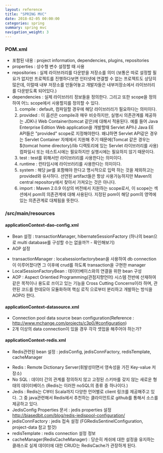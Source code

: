 ```yaml
---
layout: reference
title: "SPRING MVC"
date: 2018-02-05 00:00:00
categories: spring
summary: spring mvc
navigation_weight: 3
---
```


### POM.xml

- 포함된 내용 : project information, dependencies, plugins, repositories
- properties : 상수형 변수 설정할 때 사용
- repositories : 실제 라이브러리를 다운받을 저장소를 의미 (보통은 따로 설정할 필요가 없지만 프로젝트를 진행하다보면 인터넷에 연결할 수 없는 프로젝트도 상당히 많은데, 이럴때 내부 저장소를 만들어놓고 개발자들은 내부저장소에서 라이브러리를 다운받도록 되어있다.)
- dependencies : 실제 라이브러리 정보들을 정의한다.
  그리고 또한 scope을 정의하여 어느 scope에서 사용할지를 정의할 수 있다.
  1. compile : default, 컴파일할 경우에 해당 라이브러리가 필요하다는 의미이다.
  2. provided : 이 옵션은 compile과 매우 비슷하지만, 실행시 의존관계를 제공하는 JDK나 Web Container(tomcat 같은)에 대해서 적용된다. 예를 들어 Java Enterprise Edition Web application을 개발할때 Servlet API나 Java EE API들은 "provided" scope로 지정해야한다. 왜냐하면 Servlet API같은 경우는 Servlet Container 자체에서 지원해 주기 때문에(Tomcat 같은 경우는 \${tomcat home directory}/lib 디렉토리에 있는 Servlet 라이브러리를 사용) 컴파일시 또는 테스트시에는 필요하지만 실행시에는 필요하지 않기 때문이다.
  3. test : test를 위해서만 라이브러리를 사용한다는 의미이다.
  4. runtime : 런타임시에 라이브러리를 사용한다는 의미이다.
  5. system : 해당 jar를 포함해야 한다고 명시적으로 입력 하는 것을 제외하고는 provided와 유사하다. 선언된 artifact들은 항상 사용가능하지만 Maven의 central repository에서 찾아서 가져오는 것은 아니다.
  6. import : Maven 2.0.9 이상의 버전에서 지원하는 scope로서, 이 scope는 <dependencyManagement> 섹션에서 pom의 의존관계에 대해 사용된다. 지정된 pom이 해당 pom의 <dependencyManagement> 영역에 있는 의존관계로 대체됨을 뜻한다.

### /src/main/resources

#### applicationContext-dao-config.xml

- Bean 설정 : transactionManager, hibernateSessionFactory (하나의 bean으로 multi database를 구성할 수는 없을까?! - 확인해보기)
- AOP 설정

* transactionManager : localsessionfactorybean을 사용하여 db connection이 이루어졌다면 그 이후에 crud를 하도록 transaction을 구현한 manager
* LocalSessionFactoryBean : 데이터베이스와의 연결을 위한 bean 구성
* AOP : Aspect Orientied Programming(관점지향언어) 시스템 전반에 산재하여 같은 목적이나 용도로 쓰이고 있는 기능을 Cross Cutting Concerns이라 하며, 관련된 코드를 한데모아 모듈화하여 핵심 로직 으로부터 분리하고 개발하는 방식을 AOP라 한다.

#### applicationContext-datasource.xml

- Connection pool data source bean configuration(Reference : http://www.mchange.com/projects/c3p0/#configuration)
- 2개 이상의 data connection이 있을 경우 각각 셋업을 해주어야 하는가?

#### applicationContext-redis.xml

- Redis관련된 bean 설정 : jedisConfig, jedisConnFactory, redisTemplate, cacheManager

* Redis : Remote Dictionary Server(휘발성이면서 영속성을 가진 Key-value 저장소)
* No SQL : 데이터 간의 관계를 정의하지 않고 고정된 스키마를 갖지 않는 새로운 형태의 데이터베이스 (Redis는 이러한 noSQL의 종류 중 하나이다.)
* Jedis : Redis는 C부터 Scala까지 다양한 언어별로 client 링크를 제공해주고 있다. 그 중 java관련해서 Redis에서 추천하는 클라이언트로 github를 통해서 소스를 제공하고 있다.
* JedisConfig Properties 문서 : jedis properties 설정 http://biasedbit.com/blog/redis-jedispool-configuration/
* jedisConnFactory : jedis 접속 설정 (FGRedisSentinelConfiguration, project-data 참고 할것)
* redisTemplate : redis connection 설정 정보
* cacheManager(RedisCacheManager) : 당순히 캐쉬에 대한 설정을 유지하는 클래스로 실제 데이터에 대한 CRUD는 RedisCache가 관장하게 된다.
